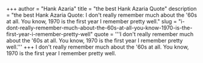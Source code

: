+++
author = "Hank Azaria"
title = "the best Hank Azaria Quote"
description = "the best Hank Azaria Quote: I don't really remember much about the '60s at all. You know, 1970 is the first year I remember pretty well."
slug = "i-dont-really-remember-much-about-the-60s-at-all-you-know-1970-is-the-first-year-i-remember-pretty-well"
quote = '''I don't really remember much about the '60s at all. You know, 1970 is the first year I remember pretty well.'''
+++
I don't really remember much about the '60s at all. You know, 1970 is the first year I remember pretty well.
